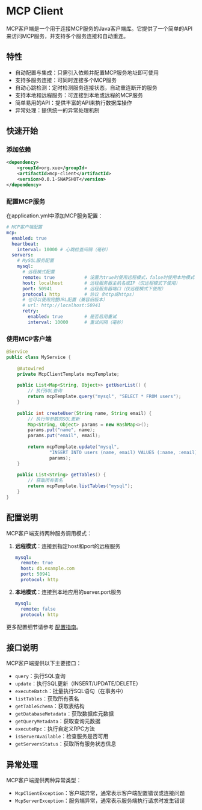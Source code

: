 # MCP Client

MCP客户端是一个用于连接MCP服务的Java客户端库。它提供了一个简单的API来访问MCP服务，并支持多个服务连接和自动重连。

## 特性

- 自动配置与集成：只需引入依赖并配置MCP服务地址即可使用
- 支持多服务连接：可同时连接多个MCP服务
- 自动心跳检测：定时检测服务连接状态，自动重连断开的服务
- 支持本地和远程服务：可连接到本地或远程的MCP服务
- 简单易用的API：提供丰富的API来执行数据库操作
- 异常处理：提供统一的异常处理机制

## 快速开始

### 添加依赖

```xml
<dependency>
    <groupId>org.xue</groupId>
    <artifactId>mcp-client</artifactId>
    <version>0.0.1-SNAPSHOT</version>
</dependency>
```

### 配置MCP服务

在application.yml中添加MCP服务配置：

```yaml
# MCP客户端配置
mcp:
  enabled: true
  heartbeat:
    interval: 10000 # 心跳检查间隔（毫秒）
  servers:
    # MySQL服务配置
    mysql:
      # 远程模式配置
      remote: true           # 设置为true时使用远程模式，false时使用本地模式
      host: localhost        # 远程服务器主机名或IP（仅远程模式下使用）
      port: 50941            # 远程服务器端口（仅远程模式下使用）
      protocol: http         # 协议（http或https）
      # 也可以使用完整URL配置（兼容旧版本）
      # url: http://localhost:50941
      retry:
        enabled: true        # 是否启用重试
        interval: 10000      # 重试间隔（毫秒）
```

### 使用MCP客户端

```java
@Service
public class MyService {
    
    @Autowired
    private McpClientTemplate mcpTemplate;
    
    public List<Map<String, Object>> getUserList() {
        // 执行SQL查询
        return mcpTemplate.query("mysql", "SELECT * FROM users");
    }
    
    public int createUser(String name, String email) {
        // 执行带参数的SQL更新
        Map<String, Object> params = new HashMap<>();
        params.put("name", name);
        params.put("email", email);
        
        return mcpTemplate.update("mysql", 
                "INSERT INTO users (name, email) VALUES (:name, :email)", 
                params);
    }
    
    public List<String> getTables() {
        // 获取所有表名
        return mcpTemplate.listTables("mysql");
    }
}
```

## 配置说明

MCP客户端支持两种服务调用模式：

1. **远程模式**：连接到指定host和port的远程服务
   ```yaml
   mysql:
     remote: true
     host: db.example.com
     port: 50941
     protocol: http
   ```

2. **本地模式**：连接到本地应用的server.port服务
   ```yaml
   mysql:
     remote: false
     protocol: http
   ```

更多配置细节请参考 [配置指南](README-CONFIG.md)。

## 接口说明

MCP客户端提供以下主要接口：

- `query`：执行SQL查询
- `update`：执行SQL更新（INSERT/UPDATE/DELETE）
- `executeBatch`：批量执行SQL语句（在事务中）
- `listTables`：获取所有表名
- `getTableSchema`：获取表结构
- `getDatabaseMetadata`：获取数据库元数据
- `getQueryMetadata`：获取查询元数据
- `executeRpc`：执行自定义RPC方法
- `isServerAvailable`：检查服务是否可用
- `getServersStatus`：获取所有服务状态信息

## 异常处理

MCP客户端提供两种异常类型：

- `McpClientException`：客户端异常，通常表示客户端配置错误或连接问题
- `McpServerException`：服务端异常，通常表示服务端执行请求时发生错误